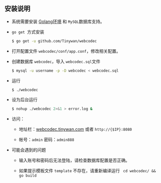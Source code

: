 ## 安装说明

* 系统需要安装 [Golang环境](http://www.cnblogs.com/tinywan/p/6928300.html) 和 `MySQL`数据库支持。

* `go get `方式安装

    ```bash
    $ go get -u github.com/Tinywan/webcodec
    ```
    
* 打开配置文件 `webcodec/conf/app.conf`，修改相关配置。

* 创建数据库 `webcodec`，导入 `webcodec.sql`文件

    ```bash
    $ mysql -u username -p -D webcodec < webcodec.sql
    ```
    
* 运行
	
    ```bash
    $ ./webcodec
    ```
    
* 设为后台运行
	
    ```bash
    $ nohup ./webcodec 2>&1 > error.log &
    ```
    
* 访问： 

    * 地址栏：[webcodec.tinywan.com](http://webcodec.tinywan.com/) 或者 `http://{$IP}:8080`

    * 帐号：`admin` 密码：`admin888`
    
* 可能会遇到的问题 
  
    * 输入账号和密码后无法登陆，请检查数据库配置是否正确。
    
    * 如果提示模板文件 `template` 不存在，请重新编译运行 ` cd webcodec/ && go build`